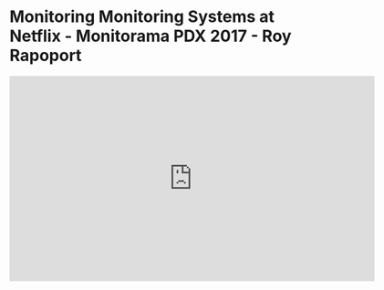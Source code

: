 # Monitoring Monitoring Systems at Netflix - Monitorama PDX 2017 - Roy Rapoport

<center>
<iframe src="https://player.vimeo.com/video/221068885?portrait=0" width="640" height="360" frameborder="0" webkitallowfullscreen mozallowfullscreen allowfullscreen></iframe>
</center>
